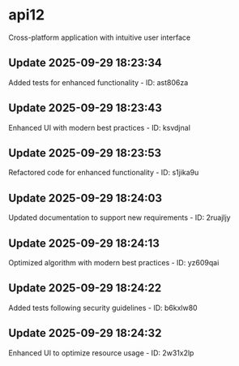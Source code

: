 # api12
Cross-platform application with intuitive user interface

## Update 2025-09-29 18:23:34
Added tests for enhanced functionality - ID: ast806za


## Update 2025-09-29 18:23:43
Enhanced UI with modern best practices - ID: ksvdjnal


## Update 2025-09-29 18:23:53
Refactored code for enhanced functionality - ID: s1jika9u


## Update 2025-09-29 18:24:03
Updated documentation to support new requirements - ID: 2ruajljy


## Update 2025-09-29 18:24:13
Optimized algorithm with modern best practices - ID: yz609qai


## Update 2025-09-29 18:24:22
Added tests following security guidelines - ID: b6kxlw80


## Update 2025-09-29 18:24:32
Enhanced UI to optimize resource usage - ID: 2w31x2lp

